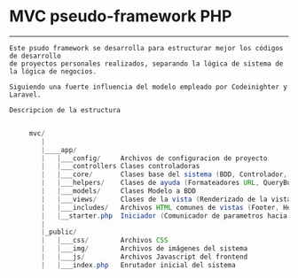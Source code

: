 # MVC pseudo-framework PHP #
____________________________________

	Este psudo framework se desarrolla para estructurar mejor los códigos de desarrollo
	de proyectos personales realizados, separando la lógica de sistema de la lógica de negocios.

	Siguiendo una fuerte influencia del modelo empleado por Codeinighter y Laravel.

	Descripcion de la estructura

```Java

	 mvc/
	   	|
	   	|____app/
	   	|	|___config/		Archivos de configuracion de proyecto
	   	|	|___controllers	Clases controladoras
	   	|	|___core/		Clases base del sistema (BDD, Controlador, Modelo, Nucleo)
	   	|	|___helpers/	Clases de ayuda (Formateadores URL, QueryBuilders, etc...)
	   	|	|___models/		Clases Modelo a BDD
	   	| 	|___views/		Clases de la vista (Renderizado de la vista)
	   	|	|___includes/	Archivos HTML comunes de vistas (Footer, Header, Scripts, etc...)
	   	|	|__starter.php	Iniciador (Comunicador de parametros hacia las vistas HTML)
	   	|
	   	|_public/
	   	|	|___css/		Archivos CSS
	   	|	|___img/		Archivos de imágenes del sistema
	   	|	|___js/			Archivos Javascript del frontend
	   	|	|___index.php	Enrutador inicial del sistema
```	

